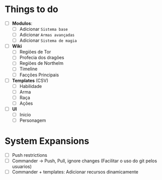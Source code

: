 # Things to do
- [ ] **Modulos**:
	- [ ] Adicionar `Sistema base` 
	- [ ] Adicionar `Armas avançadas`
	- [ ] Adicionar `Sistema de magia`
- [ ] **Wiki**
	- [ ] Regiões de Tor
	- [ ] Profecia dos dragões
	- [ ] Regiões de Northelm
	- [ ] Timeline
	- [ ] Facções Principais
- [ ] **Templates** (CSV)
	- [ ] Habilidade
	- [ ] Arma
	- [ ] Raça
	- [ ] Ações
- [ ] **UI**
	- [ ] Inicio
	- [ ] Personagem

# System Expansions
- [ ] Push restrictions
- [ ] Commander -> Push, Pull, ignore changes (Facilitar o uso do git pelos usuarios)
- [ ] Commander + templates: Adicionar recursos dinamicamente